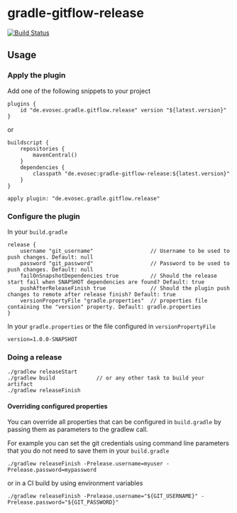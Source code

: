 # gradle-gitflow-release

[![Build Status](https://travis-ci.org/evosec/gradle-gitflow-release.svg?branch=develop)](https://travis-ci.org/evosec/gradle-gitflow-release)

## Usage

### Apply the plugin

Add one of the following snippets to your project

```
plugins {
    id "de.evosec.gradle.gitflow.release" version "${latest.version}"
}
```
or
```
buildscript {
    repositories {
        mavenCentral()
    }
    dependencies {
        classpath "de.evosec:gradle-gitflow-release:${latest.version}"
    }
}

apply plugin: "de.evosec.gradle.gitflow.release"
```


### Configure the plugin
In your `build.gradle`
```
release {
    username "git_username"                  // Username to be used to push changes. Default: null
    password "git_password"                  // Password to be used to push changes. Default: null
    failOnSnapshotDependencies true          // Should the release start fail when SNAPSHOT dependencies are found? Default: true
    pushAfterReleaseFinish true              // Should the plugin push changes to remote after release finish? Default: true
    versionPropertyFile "gradle.properties"  // properties file containing the "version" property. Default: gradle.properties  
}
```
In your `gradle.properties` or the file configured in `versionPropertyFile`
```
version=1.0.0-SNAPSHOT
```

### Doing a release
```
./gradlew releaseStart
./gradlew build             // or any other task to build your artifact 
./gradlew releaseFinish
```

#### Overriding configured properties
You can override all properties that can be configured in `build.gradle` by passing them as parameters to the gradlew call.

For example you can set the git credentials using command line parameters that you do not need to save them in your `build.gradle`
```
./gradlew releaseFinish -Prelease.username=myuser -Prelease.password=mypassword
```
or in a CI build by using environment variables
```
./gradlew releaseFinish -Prelease.username="${GIT_USERNAME}" -Prelease.password="${GIT_PASSWORD}"
```